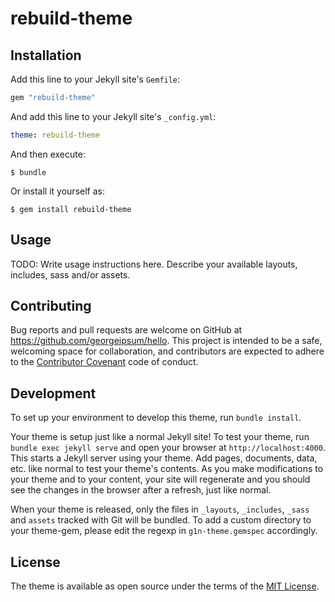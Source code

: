 # rebuild-theme




## Installation

Add this line to your Jekyll site's `Gemfile`:

```ruby
gem "rebuild-theme"
```

And add this line to your Jekyll site's `_config.yml`:

```yaml
theme: rebuild-theme
```

And then execute:

    $ bundle

Or install it yourself as:

    $ gem install rebuild-theme

## Usage

TODO: Write usage instructions here. Describe your available layouts, includes, sass and/or assets.

## Contributing

Bug reports and pull requests are welcome on GitHub at https://github.com/georgeipsum/hello. This project is intended to be a safe, welcoming space for collaboration, and contributors are expected to adhere to the [Contributor Covenant](http://contributor-covenant.org) code of conduct.

## Development

To set up your environment to develop this theme, run `bundle install`.

Your theme is setup just like a normal Jekyll site! To test your theme, run `bundle exec jekyll serve` and open your browser at `http://localhost:4000`. This starts a Jekyll server using your theme. Add pages, documents, data, etc. like normal to test your theme's contents. As you make modifications to your theme and to your content, your site will regenerate and you should see the changes in the browser after a refresh, just like normal.

When your theme is released, only the files in `_layouts`, `_includes`, `_sass` and `assets` tracked with Git will be bundled.
To add a custom directory to your theme-gem, please edit the regexp in `g1n-theme.gemspec` accordingly.

## License

The theme is available as open source under the terms of the [MIT License](https://opensource.org/licenses/MIT).


